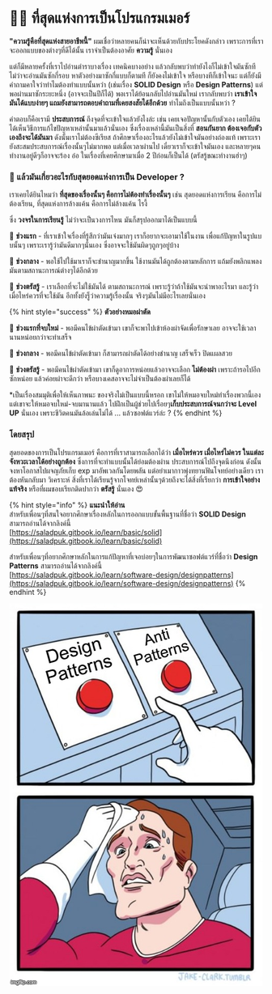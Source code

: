 # 👨‍💻 ที่สุดแห่งการเป็นโปรแกรมเมอร์

**"ความรู้คือที่สุดแห่งสายอาชีพนี้"** ผมเชื่อว่าหลายคนก็น่าจะเห็นด้วยกับประโยคดังกล่าว เพราะการที่เราจะออกแบบของต่างๆที่ดีได้นั้น เราจำเป็นต้องอาศัย **ความรู้** นั่นเอง

แต่ก็มีหลายครั้งที่เราไปอ่านตำราบางเรื่อง เทคนิคบางอย่าง แล้วกลับพบว่าทำยังไงก็ไม่เข้าใจมันซักที ไม่ว่าจะอ่านมันซักกี่รอบ หาตัวอย่างมาซักกี่แบบก็ตามที ก็ยังคงไม่เข้าใจ หรือบางทีก็เข้าใจนะ แต่ก็ยังมีคำถามคาใจว่าทำไมต้องทำแบบนั้นหว่า \(เช่นเรื่อง **SOLID Design** หรือ **Design Patterns**\) แต่พอผ่านมาซักระยะหนึ่ง \(อาจจะเป็นปีก็ได้\) พอเราได้ย้อนกลับไปอ่านมันใหม่ เรากลับพบว่า  **เราเข้าใจมันได้แบบง่ายๆ แถมยังสามารถตอบคำถามที่เคยสงสัยได้อีกด้วย** ทำไมถึงเป็นแบบนั้นหว่า ?

คำตอบก็คือเรามี **ประสบการณ์** ถึงจุดที่จะเข้าใจแล้วยังไงล่ะ เช่น เคยเจอปัญหานั้นกับตัวเอง เคยได้ยินได้เห็นวิธีการแก้ไขปัญหาเหล่านั้นมาแล้วนั่นเอง ซึ่งเรื่องเหล่านี้มันเป็นสิ่งที่ **สอนกันยาก ต้องเจอกับตัวเองถึงจะได้มันมา** ดังนั้นเราไม่ต้องซีเรียส ถ้าศึกษาเรื่องอะไรแล้วยังไม่เข้าใจมันอย่างถ่องแท้ เพราะเรายังสะสมประสบการณ์เรื่องนั้นๆไม่มากพอ แต่เมื่อเวลาผ่านไป เดี๋ยวเราก็จะเข้าใจมันเอง และหลายๆคนทำงานอยู่ดีๆก็อาจจะร้อง อ๋อ ในเรื่องที่เคยศึกษามาเมื่อ 2 ปีก่อนก็เป็นได้ \(ตรัสรู้ขณะทำงานฮ่าๆ\)

### 🤔 แล้วมันเกี่ยวอะไรกับสุดยอดแห่งการเป็น Developer ?

เราเคยได้ยินไหมว่า **ที่สุดของเรื่องนั้นๆ คือการไม่ต้องทำเรื่องนั้นๆ** เช่น สุดยอดแห่งการเรียน คือการไม่ต้องเรียน, ที่สุดแห่งการล้างแค้น คือการไม่ล้างแค้น ไรงี้

ซึ่ง **วงจรในการเรียนรู้** ไม่ว่าจะเป็นวงการไหน มันก็สรุปออกมาได้เป็นแบบนี้

👶 **ช่วงแรก** - ที่เราเข้าใจเรื่องที่รู้สึกว่ามันเจ๋งมากๆ เราก็อยากจะเอามาใช้ในงาน เพื่อแก้ปัญหาในรูปแบบนั้นๆ เพราะเรารู้ว่ามันดีมากๆนั่นเอง ซึ่งอาจจะใช้มันผิดๆถูกๆอยู่บ้าง

👦 **ช่วงกลาง** - พอใช้ไปใช้มาเราก็จะชำนาญมากขึ้น ใช้งานมันได้ถูกต้องตามหลักการ แถ้มยังพลิกแพลงมันตามสถานะการณ์ต่างๆได้อีกด้วย

🧔 **ช่วงตรัสรู้** - เราเลือกที่จะไม่ใช้มันได้ ตามสถานะการณ์ เพราะรู้ว่าถ้าใช้มันจะนำพาอะไรมา และรู้ว่าเมื่อไหร่ควรที่จะใช้มัน อีกทั้งยังรู็ว่าความรู้เรื่องนั้น จริงๆมันไม่มีอะไรเลยนั่นเอง

{% hint style="success" %}
**ตัวอย่างหมอผ่าตัด**

👶 **ช่วงแรกที่จบใหม่** - พอมีคนไข้ผ่าตัดเข้ามา เขาก็จะพาไปเข้าห้องผ่าจัดเพื่อรักษาเลย อาจจะใช้เวลานานหน่อยกว่าจะทำเสร็จ

👦 **ช่วงกลาง** - พอมีคนไข้ผ่าตัดเข้ามา ก็สามารถผ่าตัดได้อย่างชำนาญ เสร็จเร็ว ปิดแผลสวย

🧔 **ช่วงตรัสรู้** - พอมีคนไข้ผ่าตัดเข้ามา เขาก็ดูอาการหน่อยแล้วอาจจะเลือก **ไม่ต้องผ่า** เพราะถ้ารอไปอีกซักหน่อย แล้วค่อยผ่าจะดีกว่า หรือบางเคสอาจจะไม่จำเป็นต้องผ่าเลยก็ได้

\*เป็นเรื่องสมมุติเพื่อให้เห็นภาพนะ ของจริงไม่เป็นแบบนี้หรอก เขาไม่ให้หมอจบใหม่ทำเรื่องพวกนี้เอง แต่เขาจะให้หมอจบใหม่-จบมานานแล้ว ไปฝึกเป็นผู้ช่วยไปเรื่อยๆ**เก็บประสบการณ์จนกว่าจะ Level UP** นั่นเอง เพราะชีวิตคนมันล้อเล่นไม่ได้ ... แล้วซอฟต์แวร์ล่ะ ?
{% endhint %}

### โดยสรุป

สุดยอดของการเป็นโปรแกรมเมอร์ คือการที่เราสามารถเลือกได้ว่า **เมื่อไหร่ควร เมื่อไหร่ไม่ควร ในแต่ละจังหวะเวลาได้อย่างถูกต้อง** ซึ่งการที่จะทำแบบนั้นได้ย่อมต้องผ่าน ประสบการณ์ไปถึงจุดนึงก่อน ดังนั้นจงหาโอกาสไปผจญภัยเก็บ exp มาอัพเวลกันโดยพลัน แต่อย่าเมากาวพุ่งทยานฟันโจทย์อย่างเดียว เราต้องหันกลับมา วิเคราะห์ สิ่งที่เราได้เรียนรู้จากโจทย์เหล่านั้นๆด้วยถึงจะได้สิ่งที่เรียกว่า **การเข้าใจอย่างแท้จริง** หรือที่ผมชอบเรียกติดปากว่า **ตรัสรู้** นั่นเอง 😍

{% hint style="info" %}
**แนะนำให้อ่าน**  
สำหรับเพื่อนๆที่สนใจอยากศึกษาเรื่องหลักในการออกแบบขั้นพื้นฐานที่ชื่อว่า **SOLID Design** สามารถอ่านได้จากลิงค์นี้  
[https://saladpuk.gitbook.io/learn/basic/solid](https://saladpuk.gitbook.io/learn/basic/solid)

สำหรับเพื่อนๆที่อยากศึกษาหลักในการแก้ปัญหาที่เจอบ่อยๆในการพัฒนาซอฟต์แวร์ที่ชื่อว่า **Design Patterns** สามารถอ่านได้จากลิงค์นี้  
[https://saladpuk.gitbook.io/learn/software-design/designpatterns](https://saladpuk.gitbook.io/learn/software-design/designpatterns)
{% endhint %}

![](.gitbook/assets/image%20%28534%29.png)

